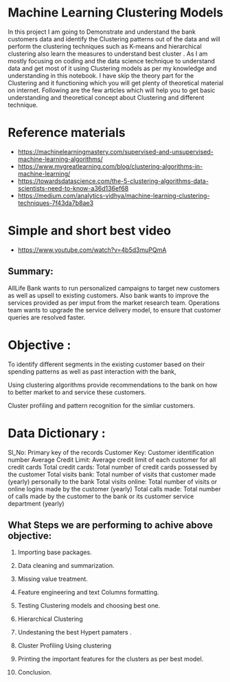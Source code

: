 # Machine Learning Clustering Models
In this project I am going to Demonstrate and understand the  bank customers data  and identify the Clustering patterns  out of the data and will perform the clustering techniques  such as K-means and hierarchical clustering  also learn the measures to understand best  cluster .
As I am mostly focusing on coding and the data science technique to understand data and get most of it using Clustering models as per my knowledge and understanding in this notebook. I have skip the theory part for the Clustering and it functioning which you will get plenty of theoretical material on internet.
Following are the few articles which will help you to get basic understanding and theoretical concept about Clustering and different technique.

# Reference materials 
- https://machinelearningmastery.com/supervised-and-unsupervised-machine-learning-algorithms/
- https://www.mygreatlearning.com/blog/clustering-algorithms-in-machine-learning/
- https://towardsdatascience.com/the-5-clustering-algorithms-data-scientists-need-to-know-a36d136ef68
- https://medium.com/analytics-vidhya/machine-learning-clustering-techniques-7f43da7b8ae3

# Simple and short best video
-  https://www.youtube.com/watch?v=4b5d3muPQmA



## Summary:
AllLife Bank wants to run personalized campaigns to target new customers as well as upsell to existing customers.
Also bank wants to improve the services provided as per imput from the market research team.
Operations team wants to upgrade the service delivery model, to ensure that customer queries are resolved faster.

# Objective :
To identify different segments in the existing customer based on their spending patterns as well as past interaction with the bank,

Using clustering algorithms provide recommendations to the bank on how to better market to and service these customers.

Cluster profiling and pattern recognition for the simliar customers.

# Data Dictionary :
Sl_No: Primary key of the records
Customer Key: Customer identification number
Average Credit Limit: Average credit limit of each customer for all credit cards
Total credit cards: Total number of credit cards possessed by the customer
Total visits bank: Total number of visits that customer made (yearly) personally to the bank
Total visits online: Total number of visits or online logins made by the customer (yearly)
Total calls made: Total number of calls made by the customer to the bank or its customer service department (yearly)


## What Steps we are performing  to achive  above objective:

1) Importing base packages.

2) Data cleaning and summarization.

3) Missing value treatment.

4) Feature engineering and text Columns formatting.

6) Testing Clustering models and choosing best one.

7) Hierarchical Clustering

8) Undestaning the best Hypert pamaters .

9) Cluster Profiling Using  clustering 

10) Printing the important features for the clusters as per best model.

11) Conclusion.

